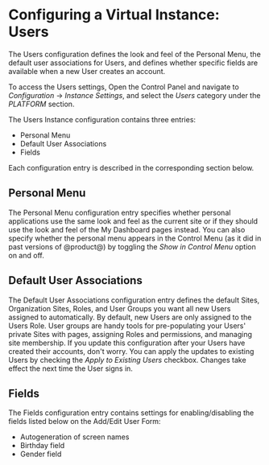# Configuring a Virtual Instance: Users

The Users configuration defines the look and feel of the Personal Menu, the default user associations for Users, and defines whether specific fields are available when a new User creates an account. 

To access the Users settings, Open the Control Panel and navigate to *Configuration* &rarr; *Instance Settings*, and select the *Users* category under the *PLATFORM* section. 

The Users Instance configuration contains three entries:

- Personal Menu
- Default User Associations
- Fields

Each configuration entry is described in the corresponding section below. 

## Personal Menu

The Personal Menu configuration entry specifies whether personal applications use the same look and feel as the current site or if they should use the look and feel of the My Dashboard pages instead. You can also specify whether the personal menu appears in the Control Menu (as it did in past versions of @product@) by toggling the *Show in Control Menu* option on and off. 

## Default User Associations

The Default User Associations configuration entry defines the default Sites, Organization Sites, Roles, and User Groups you want all new Users assigned to automatically. By default, new Users are only assigned to the Users Role. User groups are handy tools for pre-populating your Users' private Sites with pages, assigning Roles and permissions, and managing site membership. If you update this configuration after your Users have created their accounts, don't worry.  You can apply the updates to existing Users by checking the *Apply to Existing Users* checkbox. Changes take effect the next time the User signs in. 

## Fields

The Fields configuration entry contains settings for enabling/disabling the fields listed below on the Add/Edit User Form:

- Autogeneration of screen names
- Birthday field
- Gender field
